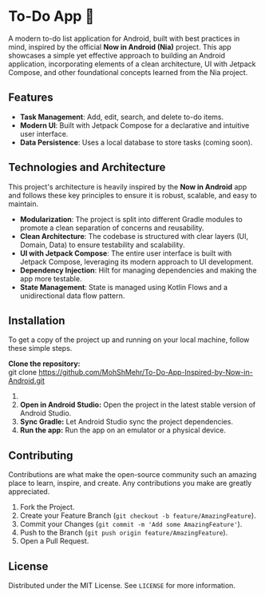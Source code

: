 # **To-Do App 📝**

A modern to-do list application for Android, built with best practices in mind, inspired by the official **Now in Android (Nia)** project. This app showcases a simple yet effective approach to building an Android application, incorporating elements of a clean architecture, UI with Jetpack Compose, and other foundational concepts learned from the Nia project.

## **Features**

* **Task Management**: Add, edit, search, and delete to-do items.  
* **Modern UI**: Built with Jetpack Compose for a declarative and intuitive user interface.  
* **Data Persistence**: Uses a local database to store tasks (coming soon).

## **Technologies and Architecture**

This project's architecture is heavily inspired by the **Now in Android** app and follows these key principles to ensure it is robust, scalable, and easy to maintain.

* **Modularization**: The project is split into different Gradle modules to promote a clean separation of concerns and reusability.  
* **Clean Architecture**: The codebase is structured with clear layers (UI, Domain, Data) to ensure testability and scalability.  
* **UI with Jetpack Compose**: The entire user interface is built with Jetpack Compose, leveraging its modern approach to UI development.  
* **Dependency Injection**: Hilt for managing dependencies and making the app more testable.  
* **State Management**: State is managed using Kotlin Flows and a unidirectional data flow pattern.

## **Installation**

To get a copy of the project up and running on your local machine, follow these simple steps.

**Clone the repository:**  
git clone https://github.com/MohShMehr/To-Do-App-Inspired-by-Now-in-Android.git

1.   
2. **Open in Android Studio:** Open the project in the latest stable version of Android Studio.  
3. **Sync Gradle:** Let Android Studio sync the project dependencies.  
4. **Run the app:** Run the app on an emulator or a physical device.

## **Contributing**

Contributions are what make the open-source community such an amazing place to learn, inspire, and create. Any contributions you make are greatly appreciated.

1. Fork the Project.  
2. Create your Feature Branch (`git checkout -b feature/AmazingFeature`).  
3. Commit your Changes (`git commit -m 'Add some AmazingFeature'`).  
4. Push to the Branch (`git push origin feature/AmazingFeature`).  
5. Open a Pull Request.

## **License**

Distributed under the MIT License. See `LICENSE` for more information.


